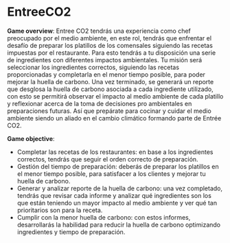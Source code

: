 # EntreeCO2
**Game overview**: Entree CO2 tendrás una experiencia como chef preocupado por el medio ambiente, en este rol, tendrás que enfrentar el desafío de preparar los platillos de los comensales siguiendo las recetas impuestas por el restaurante. Para esto tendrás a tu disposición una serie de ingredientes con diferentes impactos ambientales. Tu misión será seleccionar los ingredientes correctos, siguiendo las recetas proporcionadas y completarla en el menor tiempo posible, para poder mejorar la huella de carbono.
Una vez terminado, se generará un reporte que desglosa la huella de carbono asociada a cada ingrediente utilizado, con esto se permitirá observar el impacto al medio ambiente de cada platillo y reflexionar acerca de la toma de decisiones pro ambientales en preparaciones futuras. Así que prepárate para cocinar y cuidar el medio ambiente siendo un aliado en el cambio climático formando parte de Entrée CO2.

**Game objective**:
* Completar las recetas de los restaurantes: en base a los ingredientes correctos, tendrás que seguir el orden correcto de preparación.
* Gestión del tiempo de preparación: deberás de preparar los platillos en el menor tiempo posible, para satisfacer a los clientes y mejorar tu huella de carbono.
* Generar y analizar reporte de la huella de carbono: una vez completado, tendrás que revisar cada informe y analizar qué ingredientes son los que están teniendo un mayor impacto al medio ambiente  y ver qué tan prioritarios son para la receta.
* Cumplir con la menor huella de carbono: con estos informes, desarrollarás la habilidad para reducir la huella de carbono optimizando ingredientes y tiempo de preparación.

